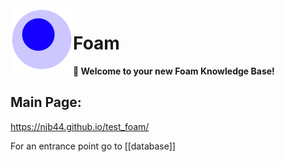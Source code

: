<img src="attachments/foam-icon.png" width=100 align="left">

# Foam

**👋 Welcome to your new Foam Knowledge Base!**

## Main Page:
https://njb44.github.io/test_foam/

For an entrance point go to [[database]]
